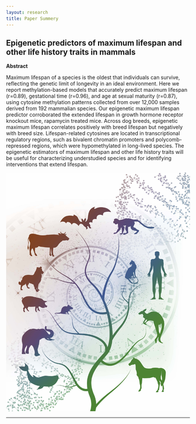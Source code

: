 ```yaml
---
layout: research
title: Paper Summery
---
```


## Epigenetic predictors of maximum lifespan and other life history traits in mammals

**Abstract**

Maximum lifespan of a species is the oldest that individuals can survive, reflecting the genetic limit of longevity in an ideal environment. Here we report methylation-based models that accurately predict maximum lifespan (r=0.89), gestational time (r=0.96), and age at sexual maturity (r=0.87), using cytosine methylation patterns collected from over 12,000 samples derived from 192 mammalian species. Our epigenetic maximum lifespan predictor corroborated the extended lifespan in growth hormone receptor knockout mice, rapamycin treated mice. Across dog breeds, epigenetic maximum lifespan correlates positively with breed lifespan but negatively with breed size. Lifespan-related cytosines are located in transcriptional regulatory regions, such as bivalent chromatin promoters and polycomb-repressed regions, which were hypomethylated in long-lived species. The epigenetic estimators of maximum lifespan and other life history traits will be useful for characterizing understudied species and for identifying interventions that extend lifespan.

<img src="./cover.jpg?raw=true"/>

---

